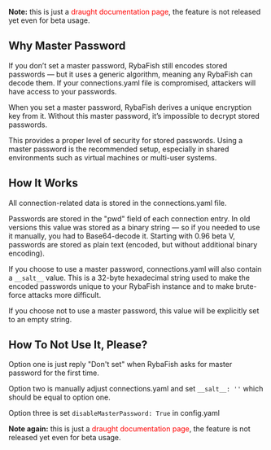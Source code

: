 
**Note:** this is just a <span style="color:red">draught documentation page</span>, the feature is not released yet even for beta usage.

## Why Master Password

If you don’t set a master password, RybaFish still encodes stored passwords — but it uses a generic algorithm, meaning any RybaFish can decode them. If your connections.yaml file is compromised, attackers will have access to your passwords.

When you set a master password, RybaFish derives a unique encryption key from it. Without this master password, it’s impossible to decrypt stored passwords.

This provides a proper level of security for stored passwords. Using a master password is the recommended setup, especially in shared environments such as virtual machines or multi-user systems.

## How It Works

All connection-related data is stored in the connections.yaml file.

Passwords are stored in the "pwd" field of each connection entry.
In old versions this value was stored as a binary string — so if you needed to use it manually, you had to Base64-decode it.
Starting with 0.96 beta V, passwords are stored as plain text (encoded, but without additional binary encoding).

If you choose to use a master password, connections.yaml will also contain a `__salt__` value.
This is a 32-byte hexadecimal string used to make the encoded passwords unique to your RybaFish instance and to make brute-force attacks more difficult.

If you choose not to use a master password, this value will be explicitly set to an empty string.

## How To Not Use It, Please?

Option one is just reply "Don't set" when RybaFish asks for master password for the first time.

Option two is manually adjust connections.yaml and set `__salt__: ''` which should be equal to option one.

Option three is set `disableMasterPassword: True` in config.yaml

**Note again:** this is just a <span style="color:red">draught documentation page</span>, the feature is not released yet even for beta usage.
